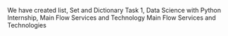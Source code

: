 We have created list, Set and Dictionary Task 1, Data Science with Python Internship, Main Flow Services and Technology
Main Flow Services and Technologies

